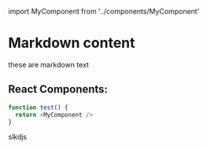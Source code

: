import MyComponent from '../components/MyComponent'

# Markdown content

these are markdown text

## React Components:

<MyComponent />

```js
function test() {
  return <MyComponent />
}
```

slkdjs
